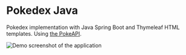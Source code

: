 # Pokedex Java

Pokedex implementation with Java Spring Boot and Thymeleaf HTML templates. Using [the PokeAPI](https://pokeapi.co/).

![Demo screenshot of the application](https://i.ibb.co/HqRPsFP/Schermafdruk-2021-12-13-15-05-49.png)
